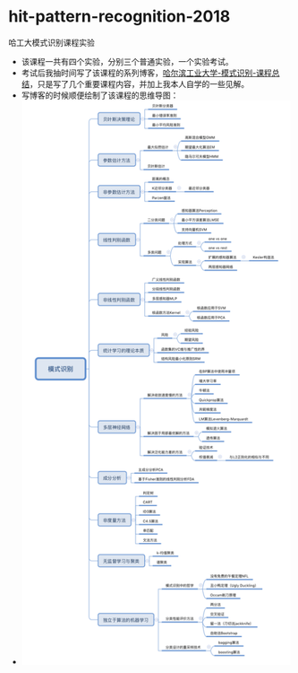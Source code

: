 # hit-pattern-recognition-2018
哈工大模式识别课程实验
- 该课程一共有四个实验，分别三个普通实验，一个实验考试。
- 考试后我抽时间写了该课程的系列博客，[哈尔滨工业大学-模式识别-课程总结](https://www.cnblogs.com/szxspark/p/9915993.html)，只是写了几个重要课程内容，并加上我本人自学的一些见解。
- 写博客的时候顺便绘制了该课程的思维导图：
- ![模式识别思维导图](./image.png)
